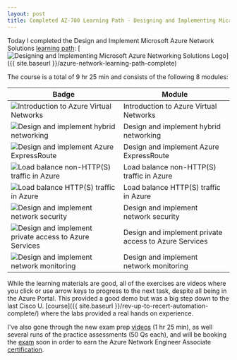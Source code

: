 ```yaml
---
layout: post
title: Completed AZ-700 Learning Path - Designing and Implementing Microsoft Azure Networking Solutions
---
```


Today I completed the Design and Implement Microsoft Azure Network Solutions [learning path](https://learn.microsoft.com/en-gb/training/achievements/learn.wwl.designing-implementing-microsoft-azure-networking-solutions-az-700.trophy?username=petergilani):
[![Designing and Implementing Microsoft Azure Networking Solutions Logo](https://learn.microsoft.com/en-gb/training/achievements/designing-implementing-microsoft-azure-networking-solutions.svg)]({{ site.baseurl }}/azure-network-learning-path-complete)


The course is a total of 9 hr 25 min and consists of the following 8 modules:

<div align="center">

| Badge | Module |
| ----- | ------ |
| ![Introduction to Azure Virtual Networks](https://learn.microsoft.com/en-us/training/achievements/introduction-to-azure-virtual-networks.svg) | Introduction to Azure Virtual Networks |
| ![Design and implement hybrid networking](https://learn.microsoft.com/en-us/training/achievements/hybrid-networking-implement.svg) | Design and implement hybrid networking |
| ![Design and implement Azure ExpressRoute](https://learn.microsoft.com/en-us/training/achievements/express-route-design-implement.svg) | Design and implement Azure ExpressRoute |
| ![Load balance non-HTTP(S) traffic in Azure](https://learn.microsoft.com/en-us/training/achievements/load-balancing-non-https-traffic-in-azure.svg) | Load balance non-HTTP(S) traffic in Azure |
| ![Load balance HTTP(S) traffic in Azure](https://learn.microsoft.com/en-us/training/achievements/5-load-balancing-https-traffic-in-azure.svg) | Load balance HTTP(S) traffic in Azure |
| ![Design and implement network security](https://learn.microsoft.com/en-us/training/achievements/6-design-and-implement-network-security-and-monitoring.svg) | Design and implement network security |
| ![Design and implement private access to Azure Services](https://learn.microsoft.com/en-us/training/achievements/design-and-implement-private-access-to-azure-services.svg) | Design and implement private access to Azure Services |
| ![Design and implement network monitoring](https://learn.microsoft.com/en-us/training/achievements/network-monitoring-design-implement.svg) | Design and implement network monitoring |

</div>


While the learning materials are good, all of the exercises are videos where you click or use arrow keys to progress to the next task, despite all being in the Azure Portal. This provided a good demo but was a big step down to the last Cisco U. [course]({{ site.baseurl }}/rev-up-to-recert-automation-complete/) where the labs provided a real hands on experience.

I've also gone through the new exam prep [videos](https://learn.microsoft.com/en-us/shows/exam-readiness-zone/preparing-for-az-700-design-and-implement-core-networking-infrastructure-1-of-5) (1 hr  25 min), as well several runs of the practice assessments (50 Qs each), and will be booking the [exam](https://learn.microsoft.com/en-gb/certifications/exams/az-700//) soon in order to earn the Azure Network Engineer Associate [certification](https://learn.microsoft.com/en-us/certifications/azure-network-engineer-associate/).